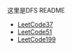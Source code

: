 这里是DFS README

* [LeetCode37](LeetCode37.md)
* [LeetCode51](LeetCode51.md)
* [LeetCode199](Leetcode199.md)